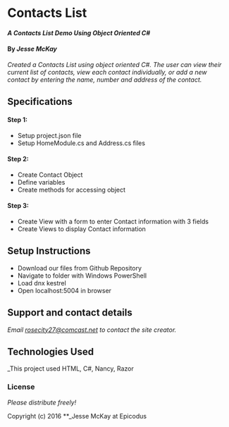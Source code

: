 # Contacts List

#### _A Contacts List Demo Using Object Oriented C#_

#### By _**Jesse McKay**_

_Created a Contacts List using object oriented C#.  The user can view their current list of contacts, view each contact individually, or add a new contact by entering the name, number and address of the contact._

## Specifications

#### Step 1:
* Setup project.json file
* Setup HomeModule.cs and Address.cs files

#### Step 2:
* Create Contact Object
* Define variables
* Create methods for accessing object

#### Step 3:
* Create View with a form to enter Contact information with 3 fields
* Create Views to display Contact information

## Setup Instructions

* Download our files from Github Repository
* Navigate to folder with Windows PowerShell
* Load dnx kestrel
* Open localhost:5004 in browser

## Support and contact details

_Email rosecity27@comcast.net to contact the site creator._

## Technologies Used

_This project used HTML, C#, Nancy, Razor

### License

*Please distribute freely!*

Copyright (c) 2016 **_Jesse McKay at Epicodus
